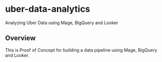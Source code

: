 # uber-data-analytics
Analyzing Uber Data using Mage, BigQuery and Looker

## Overview 

This is Proof of Concept for building a data pipeline using Mage, BigQuery and Looker. 
